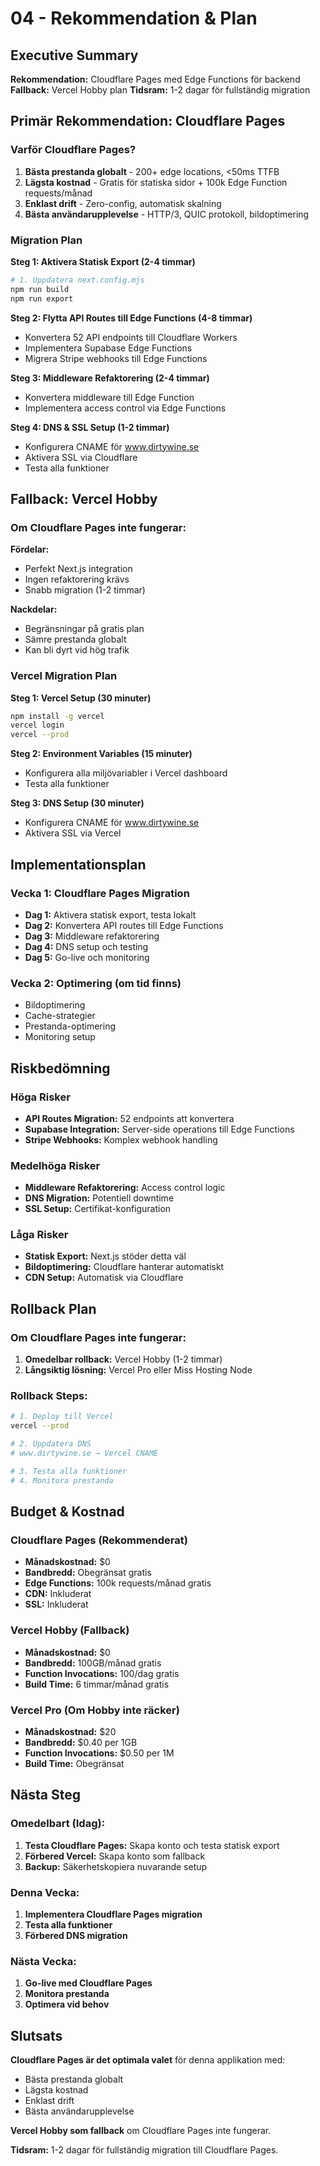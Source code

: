 # 04 - Rekommendation & Plan

## Executive Summary

**Rekommendation:** Cloudflare Pages med Edge Functions för backend
**Fallback:** Vercel Hobby plan
**Tidsram:** 1-2 dagar för fullständig migration

## Primär Rekommendation: Cloudflare Pages

### Varför Cloudflare Pages?

1. **Bästa prestanda globalt** - 200+ edge locations, <50ms TTFB
2. **Lägsta kostnad** - Gratis för statiska sidor + 100k Edge Function requests/månad
3. **Enklast drift** - Zero-config, automatisk skalning
4. **Bästa användarupplevelse** - HTTP/3, QUIC protokoll, bildoptimering

### Migration Plan

**Steg 1: Aktivera Statisk Export (2-4 timmar)**
```bash
# 1. Uppdatera next.config.mjs
npm run build
npm run export
```

**Steg 2: Flytta API Routes till Edge Functions (4-8 timmar)**
- Konvertera 52 API endpoints till Cloudflare Workers
- Implementera Supabase Edge Functions
- Migrera Stripe webhooks till Edge Functions

**Steg 3: Middleware Refaktorering (2-4 timmar)**
- Konvertera middleware till Edge Function
- Implementera access control via Edge Functions

**Steg 4: DNS & SSL Setup (1-2 timmar)**
- Konfigurera CNAME för www.dirtywine.se
- Aktivera SSL via Cloudflare
- Testa alla funktioner

## Fallback: Vercel Hobby

### Om Cloudflare Pages inte fungerar:

**Fördelar:**
- Perfekt Next.js integration
- Ingen refaktorering krävs
- Snabb migration (1-2 timmar)

**Nackdelar:**
- Begränsningar på gratis plan
- Sämre prestanda globalt
- Kan bli dyrt vid hög trafik

### Vercel Migration Plan

**Steg 1: Vercel Setup (30 minuter)**
```bash
npm install -g vercel
vercel login
vercel --prod
```

**Steg 2: Environment Variables (15 minuter)**
- Konfigurera alla miljövariabler i Vercel dashboard
- Testa alla funktioner

**Steg 3: DNS Setup (30 minuter)**
- Konfigurera CNAME för www.dirtywine.se
- Aktivera SSL via Vercel

## Implementationsplan

### Vecka 1: Cloudflare Pages Migration
- **Dag 1:** Aktivera statisk export, testa lokalt
- **Dag 2:** Konvertera API routes till Edge Functions
- **Dag 3:** Middleware refaktorering
- **Dag 4:** DNS setup och testing
- **Dag 5:** Go-live och monitoring

### Vecka 2: Optimering (om tid finns)
- Bildoptimering
- Cache-strategier
- Prestanda-optimering
- Monitoring setup

## Riskbedömning

### Höga Risker
- **API Routes Migration:** 52 endpoints att konvertera
- **Supabase Integration:** Server-side operations till Edge Functions
- **Stripe Webhooks:** Komplex webhook handling

### Medelhöga Risker
- **Middleware Refaktorering:** Access control logic
- **DNS Migration:** Potentiell downtime
- **SSL Setup:** Certifikat-konfiguration

### Låga Risker
- **Statisk Export:** Next.js stöder detta väl
- **Bildoptimering:** Cloudflare hanterar automatiskt
- **CDN Setup:** Automatisk via Cloudflare

## Rollback Plan

### Om Cloudflare Pages inte fungerar:
1. **Omedelbar rollback:** Vercel Hobby (1-2 timmar)
2. **Långsiktig lösning:** Vercel Pro eller Miss Hosting Node

### Rollback Steps:
```bash
# 1. Deploy till Vercel
vercel --prod

# 2. Uppdatera DNS
# www.dirtywine.se → Vercel CNAME

# 3. Testa alla funktioner
# 4. Monitora prestanda
```

## Budget & Kostnad

### Cloudflare Pages (Rekommenderat)
- **Månadskostnad:** $0
- **Bandbredd:** Obegränsat gratis
- **Edge Functions:** 100k requests/månad gratis
- **CDN:** Inkluderat
- **SSL:** Inkluderat

### Vercel Hobby (Fallback)
- **Månadskostnad:** $0
- **Bandbredd:** 100GB/månad gratis
- **Function Invocations:** 100/dag gratis
- **Build Time:** 6 timmar/månad gratis

### Vercel Pro (Om Hobby inte räcker)
- **Månadskostnad:** $20
- **Bandbredd:** $0.40 per 1GB
- **Function Invocations:** $0.50 per 1M
- **Build Time:** Obegränsat

## Nästa Steg

### Omedelbart (Idag):
1. **Testa Cloudflare Pages:** Skapa konto och testa statisk export
2. **Förbered Vercel:** Skapa konto som fallback
3. **Backup:** Säkerhetskopiera nuvarande setup

### Denna Vecka:
1. **Implementera Cloudflare Pages migration**
2. **Testa alla funktioner**
3. **Förbered DNS migration**

### Nästa Vecka:
1. **Go-live med Cloudflare Pages**
2. **Monitora prestanda**
3. **Optimera vid behov**

## Slutsats

**Cloudflare Pages är det optimala valet** för denna applikation med:
- Bästa prestanda globalt
- Lägsta kostnad
- Enklast drift
- Bästa användarupplevelse

**Vercel Hobby som fallback** om Cloudflare Pages inte fungerar.

**Tidsram:** 1-2 dagar för fullständig migration till Cloudflare Pages.
